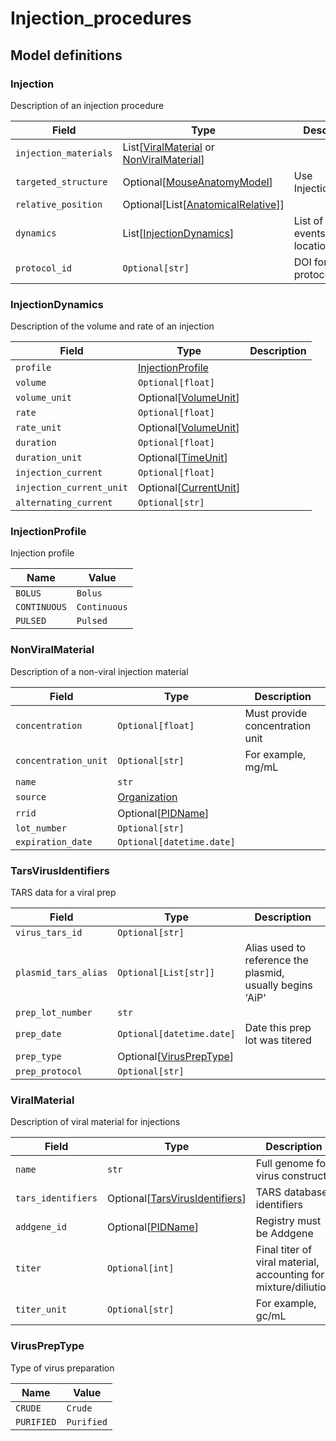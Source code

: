 # Injection_procedures

## Model definitions

### Injection

Description of an injection procedure

| Field | Type | Description |
|-------|------|-------------|
| `injection_materials` | List[[ViralMaterial](#viralmaterial) or [NonViralMaterial](#nonviralmaterial)] |  |
| `targeted_structure` | Optional[[MouseAnatomyModel](../aind_data_schema_models/external.md#mouseanatomymodel)] | Use InjectionTargets |
| `relative_position` | Optional[List[[AnatomicalRelative](../aind_data_schema_models/coordinates.md#anatomicalrelative)]] |  |
| `dynamics` | List[[InjectionDynamics](#injectiondynamics)] | List of injection events, one per location/depth |
| `protocol_id` | `Optional[str]` | DOI for protocols.io |


### InjectionDynamics

Description of the volume and rate of an injection

| Field | Type | Description |
|-------|------|-------------|
| `profile` | [InjectionProfile](#injectionprofile) |  |
| `volume` | `Optional[float]` |  |
| `volume_unit` | Optional[[VolumeUnit](../aind_data_schema_models/units.md#volumeunit)] |  |
| `rate` | `Optional[float]` |  |
| `rate_unit` | Optional[[VolumeUnit](../aind_data_schema_models/units.md#volumeunit)] |  |
| `duration` | `Optional[float]` |  |
| `duration_unit` | Optional[[TimeUnit](../aind_data_schema_models/units.md#timeunit)] |  |
| `injection_current` | `Optional[float]` |  |
| `injection_current_unit` | Optional[[CurrentUnit](../aind_data_schema_models/units.md#currentunit)] |  |
| `alternating_current` | `Optional[str]` |  |


### InjectionProfile

Injection profile

| Name | Value |
|------|-------|
| `BOLUS` | `Bolus` |
| `CONTINUOUS` | `Continuous` |
| `PULSED` | `Pulsed` |


### NonViralMaterial

Description of a non-viral injection material

| Field | Type | Description |
|-------|------|-------------|
| `concentration` | `Optional[float]` | Must provide concentration unit |
| `concentration_unit` | `Optional[str]` | For example, mg/mL |
| `name` | `str` |  |
| `source` | [Organization](../aind_data_schema_models/organizations.md#organization) |  |
| `rrid` | Optional[[PIDName](../aind_data_schema_models/pid_names.md#pidname)] |  |
| `lot_number` | `Optional[str]` |  |
| `expiration_date` | `Optional[datetime.date]` |  |


### TarsVirusIdentifiers

TARS data for a viral prep

| Field | Type | Description |
|-------|------|-------------|
| `virus_tars_id` | `Optional[str]` |  |
| `plasmid_tars_alias` | `Optional[List[str]]` | Alias used to reference the plasmid, usually begins 'AiP' |
| `prep_lot_number` | `str` |  |
| `prep_date` | `Optional[datetime.date]` | Date this prep lot was titered |
| `prep_type` | Optional[[VirusPrepType](#viruspreptype)] |  |
| `prep_protocol` | `Optional[str]` |  |


### ViralMaterial

Description of viral material for injections

| Field | Type | Description |
|-------|------|-------------|
| `name` | `str` | Full genome for virus construct |
| `tars_identifiers` | Optional[[TarsVirusIdentifiers](#tarsvirusidentifiers)] | TARS database identifiers |
| `addgene_id` | Optional[[PIDName](../aind_data_schema_models/pid_names.md#pidname)] | Registry must be Addgene |
| `titer` | `Optional[int]` | Final titer of viral material, accounting for mixture/diliution |
| `titer_unit` | `Optional[str]` | For example, gc/mL |


### VirusPrepType

Type of virus preparation

| Name | Value |
|------|-------|
| `CRUDE` | `Crude` |
| `PURIFIED` | `Purified` |


